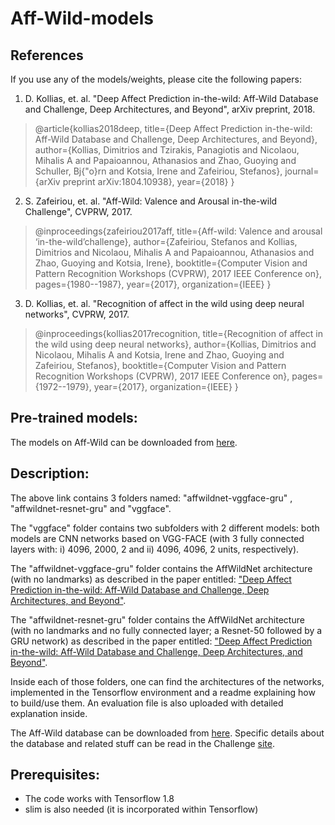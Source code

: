 # Aff-Wild-models

## References

If you use any of the models/weights, please cite the following papers:

1.   D. Kollias, et. al. "Deep Affect Prediction in-the-wild: Aff-Wild Database and Challenge, Deep Architectures, and Beyond", arXiv preprint, 2018.

> @article{kollias2018deep, title={Deep Affect Prediction in-the-wild: Aff-Wild Database and Challenge, Deep Architectures, and Beyond}, author={Kollias, Dimitrios and Tzirakis, Panagiotis and Nicolaou, Mihalis A and Papaioannou, Athanasios and Zhao, Guoying and Schuller, Bj{\"o}rn and Kotsia, Irene and Zafeiriou, Stefanos}, journal={arXiv preprint arXiv:1804.10938}, year={2018} }

2.  S. Zafeiriou, et. al. "Aff-Wild: Valence and Arousal in-the-wild Challenge", CVPRW, 2017.

>@inproceedings{zafeiriou2017aff, title={Aff-wild: Valence and arousal ‘in-the-wild’challenge}, author={Zafeiriou, Stefanos and Kollias, Dimitrios and Nicolaou, Mihalis A and Papaioannou, Athanasios and Zhao, Guoying and Kotsia, Irene}, booktitle={Computer Vision and Pattern Recognition Workshops (CVPRW), 2017 IEEE Conference on}, pages={1980--1987}, year={2017}, organization={IEEE} }

3. D. Kollias, et. al. "Recognition of affect in the wild using deep neural networks", CVPRW, 2017.

>@inproceedings{kollias2017recognition,
  title={Recognition of affect in the wild using deep neural networks},
  author={Kollias, Dimitrios and Nicolaou, Mihalis A and Kotsia, Irene and Zhao, Guoying and Zafeiriou, Stefanos},
  booktitle={Computer Vision and Pattern Recognition Workshops (CVPRW), 2017 IEEE Conference on},
  pages={1972--1979},
  year={2017},
  organization={IEEE}
}

## Pre-trained models:
The models on Aff-Wild can be downloaded from [here](https://drive.google.com/open?id=1xkVK92XLZOgYlpaRpG_-WP0Elzg4ewpw).


## Description:
The above link contains 3 folders named: "affwildnet-vggface-gru" , "affwildnet-resnet-gru" and "vggface".

The "vggface" folder contains two subfolders with 2 different models: both models are CNN networks based on VGG-FACE (with 3 fully connected layers with: i) 4096, 2000, 2 and ii) 4096, 4096,  2 units, respectively).

The "affwildnet-vggface-gru" folder contains the AffWildNet architecture (with no landmarks) as described in the paper entitled: ["Deep Affect Prediction in-the-wild: Aff-Wild Database and Challenge, Deep Architectures, and Beyond"](https://arxiv.org/pdf/1804.10938.pdf).

The "affwildnet-resnet-gru" folder contains the AffWildNet architecture (with no landmarks and no fully connected layer; a Resnet-50 followed by a GRU network) as described in the paper entitled: ["Deep Affect Prediction in-the-wild: Aff-Wild Database and Challenge, Deep Architectures, and Beyond"](https://arxiv.org/pdf/1804.10938.pdf).

Inside each of those folders, one can find the architectures of the networks, implemented in the Tensorflow environment and a readme explaining how to build/use them.
An evaluation file is also uploaded with detailed explanation inside.

The Aff-Wild database can be downloaded from [here](https://drive.google.com/file/d/1A6uU4XdO11o_VYSV5RCGiwCb9l4Wgk4s/view?usp=sharing).
Specific details about the database and related stuff can be read in the Challenge [site](https://ibug.doc.ic.ac.uk/resources/first-affect-wild-challenge/).

## Prerequisites:

- The code works with Tensorflow 1.8
- slim is also needed (it is incorporated within Tensorflow)

